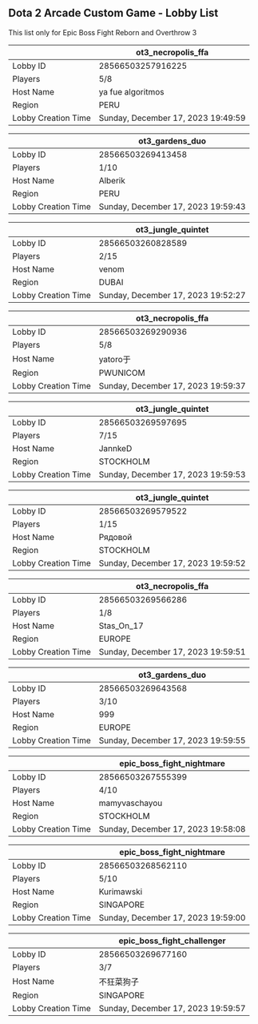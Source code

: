 ## Dota 2 Arcade Custom Game - Lobby List

This list only for Epic Boss Fight Reborn and Overthrow 3

|  | ot3_necropolis_ffa |
| ------ | ------ |
| Lobby ID | 28566503257916225 |
| Players | 5/8 |
| Host Name | ya fue algoritmos |
| Region | PERU |
| Lobby Creation Time | Sunday, December 17, 2023 19:49:59 |


|  | ot3_gardens_duo |
| ------ | ------ |
| Lobby ID | 28566503269413458 |
| Players | 1/10 |
| Host Name | Alberik |
| Region | PERU |
| Lobby Creation Time | Sunday, December 17, 2023 19:59:43 |


|  | ot3_jungle_quintet |
| ------ | ------ |
| Lobby ID | 28566503260828589 |
| Players | 2/15 |
| Host Name | venom |
| Region | DUBAI |
| Lobby Creation Time | Sunday, December 17, 2023 19:52:27 |


|  | ot3_necropolis_ffa |
| ------ | ------ |
| Lobby ID | 28566503269290936 |
| Players | 5/8 |
| Host Name | yatoro于 |
| Region | PWUNICOM |
| Lobby Creation Time | Sunday, December 17, 2023 19:59:37 |


|  | ot3_jungle_quintet |
| ------ | ------ |
| Lobby ID | 28566503269597695 |
| Players | 7/15 |
| Host Name | JannkeD |
| Region | STOCKHOLM |
| Lobby Creation Time | Sunday, December 17, 2023 19:59:53 |


|  | ot3_jungle_quintet |
| ------ | ------ |
| Lobby ID | 28566503269579522 |
| Players | 1/15 |
| Host Name | Рядовой |
| Region | STOCKHOLM |
| Lobby Creation Time | Sunday, December 17, 2023 19:59:52 |


|  | ot3_necropolis_ffa |
| ------ | ------ |
| Lobby ID | 28566503269566286 |
| Players | 1/8 |
| Host Name | Stas_On_17 |
| Region | EUROPE |
| Lobby Creation Time | Sunday, December 17, 2023 19:59:51 |


|  | ot3_gardens_duo |
| ------ | ------ |
| Lobby ID | 28566503269643568 |
| Players | 3/10 |
| Host Name | 999 |
| Region | EUROPE |
| Lobby Creation Time | Sunday, December 17, 2023 19:59:55 |


|  | epic_boss_fight_nightmare |
| ------ | ------ |
| Lobby ID | 28566503267555399 |
| Players | 4/10 |
| Host Name | mamyvaschayou |
| Region | STOCKHOLM |
| Lobby Creation Time | Sunday, December 17, 2023 19:58:08 |


|  | epic_boss_fight_nightmare |
| ------ | ------ |
| Lobby ID | 28566503268562110 |
| Players | 5/10 |
| Host Name | Kurimawski |
| Region | SINGAPORE |
| Lobby Creation Time | Sunday, December 17, 2023 19:59:00 |


|  | epic_boss_fight_challenger |
| ------ | ------ |
| Lobby ID | 28566503269677160 |
| Players | 3/7 |
| Host Name | 不狂菜狗子 |
| Region | SINGAPORE |
| Lobby Creation Time | Sunday, December 17, 2023 19:59:57 |


